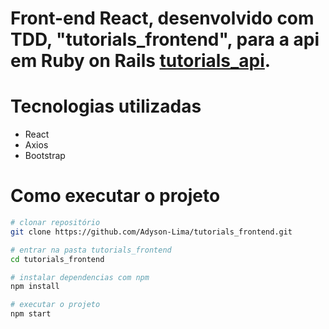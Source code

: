 # Front-end React, desenvolvido com TDD, "tutorials_frontend", para a api em Ruby on Rails <a href="https://github.com/Adyson-Lima/tutorials_api">tutorials_api</a>.

# Tecnologias utilizadas

- React
- Axios
- Bootstrap

# Como executar o projeto

```bash
# clonar repositório
git clone https://github.com/Adyson-Lima/tutorials_frontend.git

# entrar na pasta tutorials_frontend
cd tutorials_frontend

# instalar dependencias com npm
npm install

# executar o projeto
npm start
```
